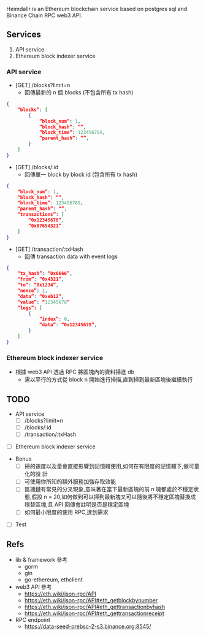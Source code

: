 

Heimdallr is an Ethereum blockchain service based on postgres sql and Binance Chain RPC web3 API.

## Services
1. API service
2. Ethereum block indexer service

### API service
- [GET] /blocks?limit=n 
  - 回傳最新的 n 個 blocks (不包含所有 tx hash) 
```json
{ 
    “blocks”: [ 
        { 
            “block_num”: 1, 
            “block_hash”: “”, 
            “block_time”: 123456789, 
            “parent_hash”: “”, 
        } 
    ] 
}
```

- [GET] /blocks/:id 
  - 回傳單一 block by block id (包含所有 tx hash) 
```json
{ 
    “block_num”: 1, 
    “block_hash”: “”, 
    “block_time”: 123456789, 
    “parent_hash”: “”, 
    “transactions”: [ 
        “0x12345678”, 
        “0x87654321” 
    ] 
}
```

- [GET] /transaction/:txHash 
  - 回傳 transaction data with event logs 
```json
{ 
    “tx_hash”: “0x6666”, 
    “from”: “0x4321”, 
    “to”: “0x1234”, 
    “nonce”: 1, 
    “data”: “0xeb12”, 
    “value”: “12345678” 
    “logs”: [ 
        { 
            “index”: 0, 
            “data”: “0x12345678”,
        } 
    ] 
}
```

### Ethereum block indexer service

- 根據 web3 API 透過 RPC 將區塊內的資料掃進 db
  - 需以平行的方式從 block n 開始進行掃描,直到掃到最新區塊後繼續執行

## TODO
- API service
  - [ ] /blocks?limit=n
  - [ ] /blocks/:id
  - [ ] /transaction/:txHash
- [ ] Ethereum block indexer service
- Bonus
  - [ ] 掃的速度以及量會直接影響到記憶體使用,如何在有限度的記憶體下,做可量化的設
計
  - [ ] 可使用你所知的額外服務加強存取效能
  - [ ] 區塊鏈有常見的分叉現象,意味著在當下最新區塊的前 n 塊都處於不穩定狀態,假設 n = 20,如何做到可以掃到最新塊又可以隨後將不穩定區塊替換成穩替區塊,且 API 回傳會註明是否是穩定區塊
  - [ ] 如何最小限度的使用 RPC,達到需求
- [ ] Test

## Refs
- lib & framework 參考 
  - gorm 
  - gin 
  - go-ethereum, ethclient 
- web3 API 參考 
  - https://eth.wiki/json-rpc/API 
  - https://eth.wiki/json-rpc/API#eth_getblockbynumber 
  - https://eth.wiki/json-rpc/API#eth_gettransactionbyhash 
  - https://eth.wiki/json-rpc/API#eth_gettransactionreceipt 
- RPC endpoint 
  - https://data-seed-prebsc-2-s3.binance.org:8545/
